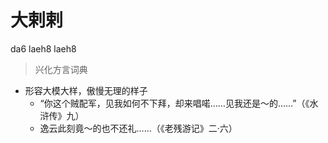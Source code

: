 # 大剌剌
da6 laeh8 laeh8
> 兴化方言词典
- 形容大模大样，傲慢无理的样子
  - “你这个贼配军，见我如何不下拜，却来唱喏……见我还是～的……”（《水浒传》九）
  - 逸云此刻竟～的也不还礼……（《老残游记》二·六）
